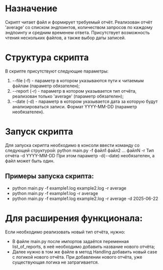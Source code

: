 # Назначение
Скрипт читает файл и формирует требуемый отчёт. Реализован отчёт 'average' со списком эндпоинтов, количеством запросов по каждому эндпоинту и средним временем ответа.
Присутствует возможность чтения нескольких файлов, а также выбор даты записей.

# Структура скрипта
В скрипте присутствуют следующие параметры:
1. --file (-f) - параметр в котором указываются пути к читаемым файлам (параметр обязателен);
2. --report (-r) - параметр в котором указывается тип отчёта, реализован только 'average' (параметр обязателен);
3. --date (-d) - параметр в котором указывается дата за которую будут анализироваться записи. Формат YYYY-MM-DD (параметр необязателен).

# Запуск скрипта
Для запуска скрипта необходимо в консоли ввести команду со следующей структурой:
python main.py -f файл1 файл2 ... файлN -r Тип отчёта -d YYYY-MM-DD
При этом параметр -d(--date) необязателен, а файл может быть один.
## Примеры запуска скрипта:
- python main.py -f example1.log example2.log -r average
- python main.py -f example1.log -r average
- python main.py -f example1.log example2.log -r average -d 2025-06-22

# Для расширения функционала:
Если необходимо реализовать новый тип отчёта, нужно:
- В файле main.py после импортов задаётся переменная list_of_reports, в неё необходимо добавить название нового отчёта;
- Далее нужно в том же файле в метод Handling добавить новый case с логикой нового отчёта.
При добавлении нового отчёта, уже существующая логика не затрагивается.